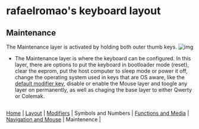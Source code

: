 # rafaelromao's keyboard layout

## Maintenance
The Maintenance layer is activated by holding both outer thumb keys.
![img](https://i.imgur.com/8mNeLvh.png)
- The Maintenance layer is where the keyboard can be configured. In this layer, there are options to put the keyboard in bootloader mode (reset), clear the eeprom, put the host computer to sleep mode or power it off, change the operating system used in keys that are OS aware, like the [default modifier key](modifiers.md), disable or enable the Mouse layer and toogle any layer on permanently, as well as chaging the base layer to either Qwerty or Colemak.

##
[Home](../readme.md) | 
[Layout](layout.md) |
[Modifiers](modifiers.md) |
Symbols and Numbers |
[Functions and Media](functions.md) | 
[Navigation and Mouse](navigation.md) |
Maintenence |
